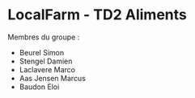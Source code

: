 # LocalFarm - TD2 Aliments

Membres du groupe : 
- Beurel Simon 
- Stengel Damien
- Laclavere Marco
- Aas Jensen Marcus
- Baudon Eloi
